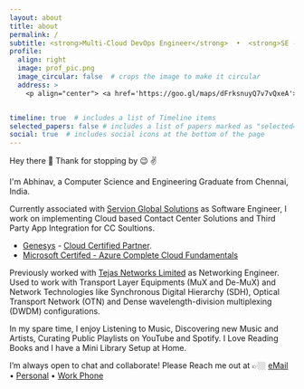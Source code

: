```yaml
---
layout: about
title: about
permalink: /
subtitle: <strong>Multi-Cloud DevOps Engineer</strong>  •  <strong>SE - CC Delivery</strong> @ <a href="https://servion.com/">Servion Global Solutions</a>  •  learn ⇄ imagine ⇆ build
profile:
  align: right
  image: prof_pic.png
  image_circular: false  # crops the image to make it circular
  address: >
    <p align="center"> <a href='https://goo.gl/maps/dFrksnuyQ7v7vQxeA'> Home </a>  •  <a href='https://goo.gl/maps/ZQHfgY8U3ipm3pYn9'> Office </a> </p>


timeline: true  # includes a list of Timeline items
selected_papers: false # includes a list of papers marked as "selected={true}"
social: true  # includes social icons at the bottom of the page
---
```


Hey there :wave: Thank for stopping by :wink: :v:

I'm Abhinav, a Computer Science and Engineering Graduate from Chennai, India.

Currently associated with [Servion Global Solutions](https://servion.com/) as Software Engineer, I work on implementing Cloud based Contact Center Solutions and Third Party App Integration for CC Soultions.

- [Genesys](https://www.genesys.com/en-sg/genesys-cloud) - [Cloud Certified Partner](https://www.credly.com/badges/52c41d7a-b5da-434b-9651-ce84bd20c0d4/public_url).
- [Microsoft Certifed - Azure Complete Cloud Fundamentals](https://www.linkedin.com/posts/abhinavbharadwajr_microsoft-azure-activity-6983442038218272768-2x2f?utm_source=share&utm_medium=member_desktop)

Previously worked with [Tejas Networks Limited](https://www.tejasnetworks.com/) as Networking Engineer. Used to work with Transport Layer Equipments (MuX and De-MuX) and Network Technologies like Synchronous Digital Hierarchy (SDH), Optical Transport Network (OTN) and Dense wavelength-division multiplexing (DWDM) configurations.

In my spare time, I enjoy Listening to Music, Discovering new Music and Artists, Curating Public Playlists on YouTube and Spotify. I Love Reading Books and I have a Mini Library Setup at Home.

I’m always open to chat and collaborate! Please Reach me out at 👉🏼 [eMail](mailto:abhinavbharadwajr@gmail.com)  •  [Personal](tel:+919500188610)  •  [Work Phone](tel:+917200361295)
